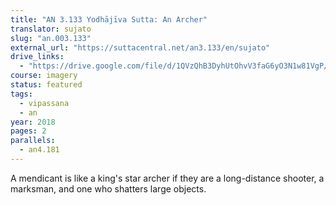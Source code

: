 ```yaml
---
title: "AN 3.133 Yodhājīva Sutta: An Archer"
translator: sujato
slug: "an.003.133"
external_url: "https://suttacentral.net/an3.133/en/sujato"
drive_links:
  - "https://drive.google.com/file/d/1QVzQhB3DyhUtOhvV3faG6yO3N1w81VgP/view?usp=drivesdk"
course: imagery
status: featured
tags:
  - vipassana
  - an
year: 2018
pages: 2
parallels:
  - an4.181
---
```


A mendicant is like a king's star archer if they are a long-distance shooter, a marksman, and one who shatters large objects.
